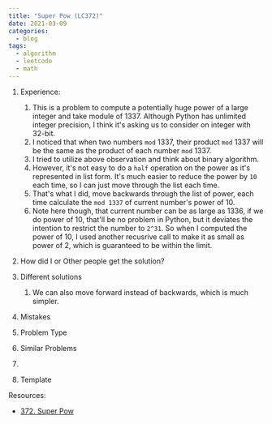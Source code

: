 ```yaml
---
title: "Super Pow (LC372)"
date: 2021-03-09
categories:
  - blog
tags:
  - algorithm
  - leetcode
  - math
---
```


1. Experience:
    1. This is a problem to compute a potentially huge power of a large integer and take module of 1337. Although Python has unlimited integer precision, I think it's asking us to consider on integer with 32-bit. 
    2. I noticed that when two numbers `mod` 1337, their product `mod` 1337 will be the same as the product of each number `mod` 1337.
    3. I tried to utilize above observation and think about binary algorithm. 
    4. However, it's not easy to do a `half` operation on the power as it's represented in list form. It's much  easier to reduce the power by `10` each time, so I can just move through the list each time. 
    5. That's what I did, move backwards through the list of power, each time calculate the `mod 1337` of current number's power of 10.
    6. Note here though, that current number can be as large as 1336, if we do power of 10, that'll be no problem in Python, but it deviates the intention to restrict the number to `2^31`. So when I computed the power of 10, I used another recusrive call to make it as small as power of 2, which is guaranteed to be within the limit.

2. How did I or Other people get the solution? 


3. Different solutions
    1. We can also move forward instead of backwards, which is much simpler.




4. Mistakes

5. Problem Type

6. Similar Problems
  1. 


7. Template



Resources:
* [372. Super Pow][LeetCode Link]


[LeetCode Link]: https://leetcode.com/problems/super-pow/